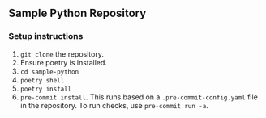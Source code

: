 ## Sample Python Repository

### Setup instructions

1. `git clone` the repository.
2. Ensure poetry is installed. 
3. `cd sample-python`
4. `poetry shell`
5. `poetry install`
6. `pre-commit install`. This runs based on a `.pre-commit-config.yaml` file in the repository. To run checks, use `pre-commit run -a`.

